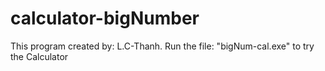 # calculator-bigNumber
 This program created by: L.C-Thanh.
 Run the file: "bigNum-cal.exe" to try the Calculator

